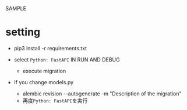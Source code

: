 SAMPLE

# setting
+ pip3 install -r requirements.txt

+ select `Python: FastAPI` IN RUN AND DEBUG 
    + execute migration
    
+ If you change models.py
    + alembic revision --autogenerate -m "Description of the migration"
    + 再度`Python: FastAPI`を実行
